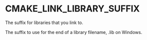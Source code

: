   

# CMAKE_LINK_LIBRARY_SUFFIX  
The suffix for libraries that you link to.  

The suffix to use for the end of a library filename, .lib on Windows.  

